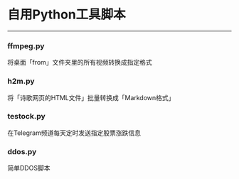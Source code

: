 # 自用Python工具脚本

---

### ffmpeg.py
将桌面「from」文件夹里的所有视频转换成指定格式

### h2m.py
将「诗歌网页的HTML文件」批量转换成「Markdown格式」

### testock.py
在Telegram频道每天定时发送指定股票涨跌信息

### ddos.py
简单DDOS脚本
